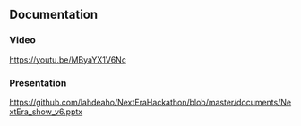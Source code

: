 ## Documentation

### Video
https://youtu.be/MByaYX1V6Nc

### Presentation
https://github.com/lahdeaho/NextEraHackathon/blob/master/documents/NextEra_show_v6.pptx
